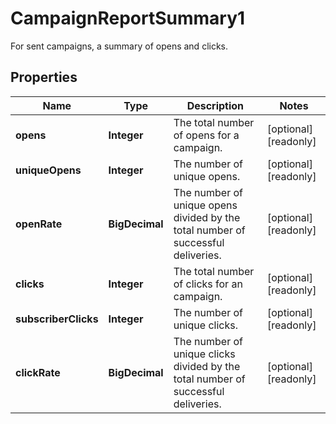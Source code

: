 

# CampaignReportSummary1

For sent campaigns, a summary of opens and clicks.

## Properties

| Name | Type | Description | Notes |
|------------ | ------------- | ------------- | -------------|
|**opens** | **Integer** | The total number of opens for a campaign. |  [optional] [readonly] |
|**uniqueOpens** | **Integer** | The number of unique opens. |  [optional] [readonly] |
|**openRate** | **BigDecimal** | The number of unique opens divided by the total number of successful deliveries. |  [optional] [readonly] |
|**clicks** | **Integer** | The total number of clicks for an campaign. |  [optional] [readonly] |
|**subscriberClicks** | **Integer** | The number of unique clicks. |  [optional] [readonly] |
|**clickRate** | **BigDecimal** | The number of unique clicks divided by the total number of successful deliveries. |  [optional] [readonly] |




